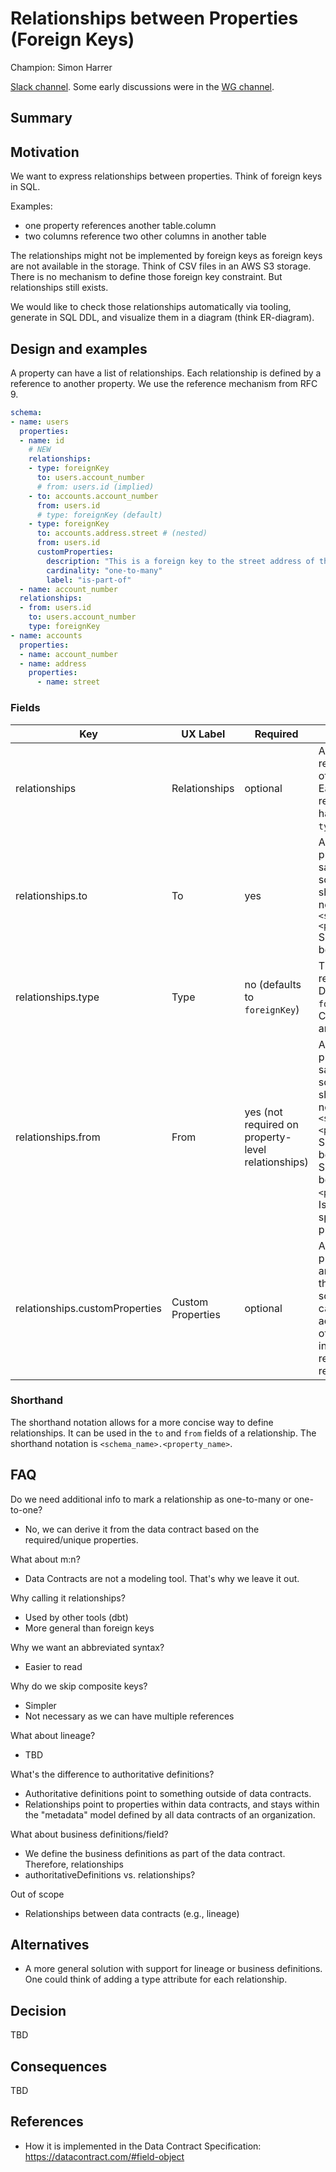 # Relationships between Properties (Foreign Keys)

Champion: Simon Harrer

[Slack channel](https://data-mesh-learning.slack.com/archives/C08BUU150LF). Some early discussions were in the [WG channel](https://data-mesh-learning.slack.com/archives/C089S376YGM).

## Summary

## Motivation

We want to express relationships between properties. Think of foreign keys in SQL. 

Examples:
- one property references another table.column
- two columns reference two other columns in another table

The relationships might not be implemented by foreign keys as foreign keys are not available in the storage. 
Think of CSV files in an AWS S3 storage. There is no mechanism to define those foreign key constraint. 
But relationships still exists.

We would like to check those relationships automatically via tooling, generate in SQL DDL, and visualize them in a diagram (think ER-diagram).

## Design and examples

A property can have a list of relationships. Each relationship is defined by a reference to another property. We use the reference mechanism from RFC 9.

```yaml
schema:
- name: users
  properties:
  - name: id
    # NEW
    relationships:
    - type: foreignKey
      to: users.account_number
      # from: users.id (implied)
    - to: accounts.account_number
      from: users.id
      # type: foreignKey (default)
    - type: foreignKey
      to: accounts.address.street # (nested)
      from: users.id
      customProperties:
        description: "This is a foreign key to the street address of the account."
        cardinality: "one-to-many"
        label: "is-part-of"
  - name: account_number
  relationships:
  - from: users.id
    to: users.account_number
    type: foreignKey
- name: accounts
  properties:
  - name: account_number
  - name: address
    properties:
      - name: street
```

### Fields

| Key          | UX Label   | Required                                           | Description                                                                                                                                                                                                                                    |
|--------------|------------|----------------------------------------------------|------------------------------------------------------------------------------------------------------------------------------------------------------------------------------------------------------------------------------------------------|
| relationships | Relationships | optional                                           | Array. A list of relationships to other properties. Each relationship can have a `to` and `type` field.                                                                                                                                        |
| relationships.to | To         | yes                                                | A reference to a property in the same or another schema. Use the shorthand notation `<schema_name>.<property_name>` Shorthand can be nested.                                                                                                   |
| relationships.type | Type       | no (defaults to `foreignKey`)                      | The type of relationship. Defaults to `foreignKey`. Current options are: `foreignKey`                                                                                                                                                          |
| relationships.from | From       | yes (not required on property-level relationships) | A reference to a property in the same or another schema. Use the shorthand notation `<schema_name>.<property_name>`. Shorthand can be nested. Shorthand could be only the `<property_name>`. Is optional when specified at the property level. |
| relationships.customProperties | Custom Properties | optional                                           | Any additional properties that are not part of the standard schema. This can be used to add metadata or other information relevant to the relationship.                                                                                        |

### Shorthand

The shorthand notation allows for a more concise way to define relationships. It can be used in the `to` and `from` fields of a relationship.
The shorthand notation is `<schema_name>.<property_name>`.

## FAQ

Do we need additional info to mark a relationship as one-to-many or one-to-one?
- No, we can derive it from the data contract based on the required/unique properties.

What about m:n?
- Data Contracts are not a modeling tool. That's why we leave it out.

Why calling it relationships?
- Used by other tools (dbt)
- More general than foreign keys

Why we want an abbreviated syntax?
- Easier to read

Why do we skip composite keys?
- Simpler
- Not necessary as we can have multiple references

What about lineage?
- TBD

What's the difference to authoritative definitions?
- Authoritative definitions point to something outside of data contracts. 
- Relationships point to properties within data contracts, and stays within the "metadata" model defined by all data contracts of an organization.

What about business definitions/field?
- We define the business definitions as part of the data contract. Therefore, relationships
- authoritativeDefinitions vs. relationships?

Out of scope
- Relationships between data contracts (e.g., lineage)

## Alternatives

- A more general solution with support for lineage or business definitions. One could think of adding a type attribute for each relationship.

## Decision

TBD

## Consequences

TBD

## References

- How it is implemented in the Data Contract Specification: https://datacontract.com/#field-object
